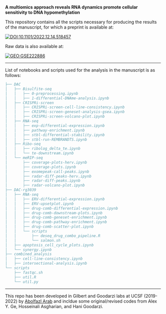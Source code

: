 **A multiomics approach reveals RNA dynamics promote cellular sensitivity to DNA hypomethylation**

This repository contains all the scripts necessary for producing the results of the manuscript, for which a preprint is available at:

[![DOI:10.1101/2022.12.14.518457](http://img.shields.io/badge/DOI-10.1101/2022.12.14.518457-B31B1B.svg)](https://www.biorxiv.org/content/early/2022/12/14/2022.12.14.518457)

Raw data is also available at:

[![GEO:GSE222886](https://img.shields.io/badge/GEO-GSE222886-green.svg)](https://www.ncbi.nlm.nih.gov/geo/query/acc.cgi?acc=GSE222886)

___
List of notebooks and scripts used for the analysis in the manuscript is as follows:
```bibtex
├── DAC
│   ├── Bisulfite-seq
│   │   ├── 0-preprocessing.ipynb
│   │   ├── 1-differential-DNAme-analysis.ipynb
│   ├── CRISPRi-screen
│   │   ├── CRISPRi-screen-cell-line-consistency.ipynb
│   │   ├── CRISPRi-screen-geneset-analysis-gsea.ipynb
│   │   ├── CRISPRi-screen-volcano-plot.ipynb
│   ├── RNA-seq
│   │   ├── exp-differential-expression.ipynb
│   │   ├── pathway-enrichment.ipynb
│   │   ├── stbl-differential-stability.ipynb
│   │   ├── stbl-run-REMBRANDTS.ipynb
│   ├── Ribo-seq
│   │   ├── ribolog_delta_te.ipynb
│   │   └── te-downstream.ipynb
│   └── meRIP-seq
│       ├── coverage-plots-herv.ipynb
│       ├── coverage-plots.ipynb
│       ├── exomepeak-call-peaks.ipynb
│       ├── radar-diff-peaks-herv.ipynb
│       ├── radar-diff-peaks.ipynb
│       ├── radar-volcano-plot.ipynb
├── DAC-rg3039
│   ├── RNA-seq
│   │   ├── ERV-differential-expression.ipynb
│   │   ├── ERV-upsetplot.ipynb
│   │   ├── drug-comb-differential-expression.ipynb
│   │   ├── drug-comb-downstream-plots.ipynb
│   │   ├── drug-comb-geneset-enrichment.ipynb
│   │   ├── drug-comb-pathway-enrichment.ipynb
│   │   ├── drug-comb-scatter-plot.ipynb
│   │   └── scripts
│   │       ├── deseq_drug_combo_pipeline.R
│   │       └── salmon.sh
│   ├── apoptosis_cell_cycle_plots.ipynb
│   └── synergy.ipynb
├── combined_analysis
│   ├── cell-line-consistency.ipynb
│   ├── intersectional-analysis.ipynb
└── scripts
    ├── fastqc.sh
    ├── util.R
    └── util.py

```
___
This repo has been developed in Gilbert and Goodarzi labs at UCSF (2019-2022) by [Abolfazl Arab](https://github.com/abearab) and incldue some original/revised codes from  Alex Y. Ge,  Hosseinali Asgharian, and Hani Goodarzi.
